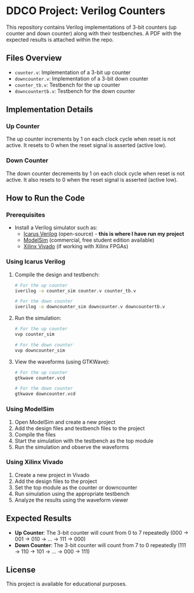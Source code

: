 # DDCO Project: Verilog Counters

This repository contains Verilog implementations of 3-bit counters (up counter and down counter) along with their testbenches.
A PDF with the expected results is attached within the repo.

## Files Overview

- `counter.v`: Implementation of a 3-bit up counter
- `downcounter.v`: Implementation of a 3-bit down counter
- `counter_tb.v`: Testbench for the up counter
- `downcountertb.v`: Testbench for the down counter

## Implementation Details

### Up Counter
The up counter increments by 1 on each clock cycle when reset is not active. It resets to 0 when the reset signal is asserted (active low).

### Down Counter
The down counter decrements by 1 on each clock cycle when reset is not active. It also resets to 0 when the reset signal is asserted (active low).

## How to Run the Code

### Prerequisites
- Install a Verilog simulator such as:
  - [Icarus Verilog](https://iverilog.icarus.com/) (open-source) - **this is where I have run my project**
  - [ModelSim](https://www.mentor.com/products/fpga/verification-simulation/modelsim/) (commercial, free student edition available)
  - [Xilinx Vivado](https://www.xilinx.com/products/design-tools/vivado.html) (if working with Xilinx FPGAs)

### Using Icarus Verilog

1. Compile the design and testbench:
   ```bash
   # For the up counter
   iverilog -o counter_sim counter.v counter_tb.v
   
   # For the down counter
   iverilog -o downcounter_sim downcounter.v downcountertb.v
   ```

2. Run the simulation:
   ```bash
   # For the up counter
   vvp counter_sim
   
   # For the down counter
   vvp downcounter_sim
   ```

3. View the waveforms (using GTKWave):
   ```bash
   # For the up counter
   gtkwave counter.vcd
   
   # For the down counter
   gtkwave downcounter.vcd
   ```

### Using ModelSim

1. Open ModelSim and create a new project
2. Add the design files and testbench files to the project
3. Compile the files
4. Start the simulation with the testbench as the top module
5. Run the simulation and observe the waveforms

### Using Xilinx Vivado

1. Create a new project in Vivado
2. Add the design files to the project
3. Set the top module as the counter or downcounter
4. Run simulation using the appropriate testbench
5. Analyze the results using the waveform viewer

## Expected Results

- **Up Counter**: The 3-bit counter will count from 0 to 7 repeatedly (000 → 001 → 010 → ... → 111 → 000)
- **Down Counter**: The 3-bit counter will count from 7 to 0 repeatedly (111 → 110 → 101 → ... → 000 → 111)

## License

This project is available for educational purposes.
